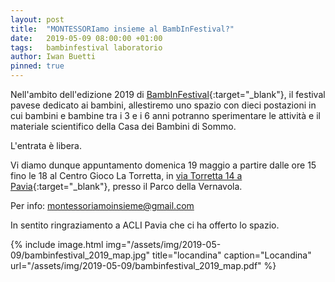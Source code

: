 ```yaml
---
layout: post
title:  "MONTESSORIamo insieme al BambInFestival?"
date:   2019-05-09 08:00:00 +01:00
tags:   bambinfestival laboratorio
author: Iwan Buetti
pinned: true
---
```


Nell'ambito dell'edizione 2019 di [BambInFestival](http://www.bambinfestival.org){:target="_blank"}, il festival pavese dedicato ai bambini, allestiremo uno spazio con dieci postazioni in cui bambini e bambine tra i 3 e i 6 anni potranno sperimentare le attività e il materiale scientifico della Casa dei Bambini di Sommo.

L'entrata è libera.

Vi diamo dunque appuntamento domenica 19 maggio a partire dalle ore 15 fino le 18 al Centro Gioco La Torretta, in [via Torretta 14 a Pavia](https://goo.gl/maps/zasfEk4cufZdUFkY8){:target="_blank"}, presso il Parco della Vernavola.

Per info: [montessoriamoinsieme@gmail.com](mailto:montessoriamoinsieme@gmail.com)

In sentito ringraziamento a ACLI Pavia che ci ha offerto lo spazio.

{% include image.html img="/assets/img/2019-05-09/bambinfestival_2019_map.jpg" title="locandina" caption="Locandina" url="/assets/img/2019-05-09/bambinfestival_2019_map.pdf" %}
